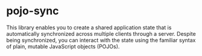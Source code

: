 # pojo-sync

This library enables you to create a shared application state that is automatically synchronized across multiple clients through a server. Despite being synchronized, you can interact with the state using the familiar syntax of plain, mutable JavaScript objects (POJOs).
